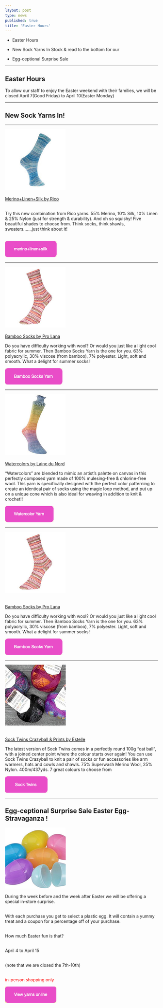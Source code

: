 ```yaml
---
layout: post
type: news
published: true
title: 'Easter Hours'
---
```


- Easter Hours

- New Sock Yarns In Stock & read to the bottom for our

- Egg-ceptional Surprise Sale

<hr />

<h2>Easter Hours</h2>

<p>To allow our staff to enjoy the Easter weekend with their families, we will be closed April 7(Good Friday) to April 10(Easter Monday)</p>
<hr/>

<h2><strong>New Sock Yarns In!</strong></h2>
<hr/>
  
<p><a href="https://www.woolandsilkcoshop.com/products/superba-merino-linen-silk-sock"><img src="/img/merino_sock.jpg"><br /><br />Merino+Linen+Silk by Rico</a><br /><br />

Try this new combination from Rico yarns. 55% Merino, 10% Silk, 10% Linen & 25% Nylon (just for strength & durability). And oh so squishy! Five beautiful shades to choose from. Think socks, think shawls, sweaters.......just think about it!<br /><br />

<a href="ttps://www.woolandsilkcoshop.com/products/superba-merino-linen-silk-sock"><img src="/img/btn_merino_sock.jpg"></a> <br />
<hr/>
<p><a href="https://www.woolandsilkcoshop.com/products/bamboo-socks"><img src="/img/bamboo_socks.jpg"> <br /><br />
Bamboo Socks by Pro Lana</a><br />
<p>

Do you have difficulty working with wool? Or would you just like a light cool fabric for summer. Then Bamboo Socks Yarn is the one for you. 63% polyacrylic, 30% viscose (from bamboo), 7% polyester. Light, soft and smooth. What a delight for summer socks!</p>
<p>
  
  <a href="https://www.woolandsilkcoshop.com/products/bamboo-socks"><img src="/img/btn_bamboo_socks.jpg"></a> <br />
<hr/>
<p><a href="https://www.woolandsilkcoshop.com/products/laines-du-nord-watercolor-sock"><img src="/img/watercolour_socks.jpg"> <br /><br />
  Watercolors by Laine du Nord</a><br />
<p>

“Watercolors” are blended to mimic an artist’s palette on canvas in this perfectly composed yarn made of 100% mulesing-free & chlorine-free wool. This yarn is specifically designed with the perfect color patterning to create an identical pair of socks using the magic loop method, and put up on a unique cone which is also ideal for weaving in addition to knit & crochet!!</p>
<p>
  
  <a href="https://www.woolandsilkcoshop.com/products/laines-du-nord-watercolor-sock"><img src="/img/btn_watercolour_socks.jpg"></a> <br />
<hr/>
<p><a href="https://www.woolandsilkcoshop.com/products/bamboo-socks"><img src="/img/bamboo_socks.jpg"> <br /><br /><br>
Bamboo Socks by Pro Lana</a><br />
<p>

Do you have difficulty working with wool? Or would you just like a light cool fabric for summer. Then Bamboo Socks Yarn is the one for you. 63% polyacrylic, 30% viscose (from bamboo), 7% polyester. Light, soft and smooth. What a delight for summer socks!</p>
<p>
  
  <a href="https://www.woolandsilkcoshop.com/products/bamboo-socks"><img src="/img/btn_bamboo_socks.jpg"></a> <br />
<hr/>

<p><a href="https://www.woolandsilkcoshop.com/products/sock-twins-crazy-ball"><img src="/img/sock_twins.jpg"> <br /><br /><br>
Sock Twins Crazyball & Prints by Estelle</a><br />
<p>
The latest version of Sock Twins comes in a perfectly round 100g “cat ball”, with a joined center point where the colour starts over again! You can use Sock Twins Crazyball to knit a pair of socks or fun accessories like arm warmers, hats and cowls and shawls. 75% Superwash Merino Wool, 25% Nylon. 400m/437yds. 7 great colours to choose from</p>
<p>
  
  <a href="https://www.woolandsilkcoshop.com/products/sock-twins-crazy-ball"><img src="/img/btn_sock_twins.jpg"></a> <br />
<hr/>
<h2>Egg-ceptional Surprise Sale Easter Egg-Stravaganza !</h2>
<img src="/img/easter_eggs.jpg"><p>
During the week before and the week after Easter we will be offering a special in-store surprise.<br /><br />

With each purchase you get to select a plastic egg. It will contain a yummy treat and a coupon for a percentage off of your purchase.<br /><br />

How much Easter fun is that?<br /><br />

April 4 to April 15<br /><br />

(note that we are closed the 7th-10th)<br /><br />

<font color="red">in-person shopping only</font></p>
  
  <a href="https://www.woolandsilkcoshop.com/"><img src="/img/btn_yarns_online.jpg"></a> 

